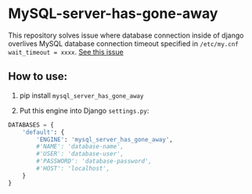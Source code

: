 # MySQL-server-has-gone-away

This repository solves issue where database connection inside of django overlives MySQL database connection timeout specified in `/etc/my.cnf` `wait_timeout = xxxx`. [See this issue](https://stackoverflow.com/questions/26958592/django-after-upgrade-mysql-server-has-gone-away)


## How to use:
1. pip install `mysql_server_has_gone_away`

2. Put this engine into Django `settings.py`:

```python
DATABASES = {
	'default': {
		'ENGINE': 'mysql_server_has_gone_away', 
		#'NAME': 'database-name',
		#'USER': 'database-user',
		#'PASSWORD': 'database-password',
		#'HOST': 'localhost',
	}
}
```

